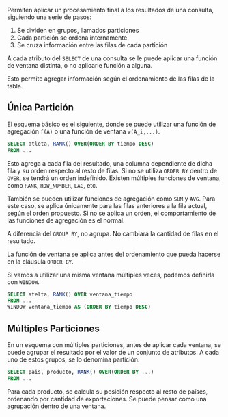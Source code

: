 Permiten aplicar un procesamiento final a los resultados de una consulta, siguiendo una serie de pasos:

1. Se dividen en grupos, llamados particiones
2. Cada partición se ordena internamente
3. Se cruza información entre las filas de cada partición

A cada atributo del `SELECT` de una consulta se le puede aplicar una función de ventana distinta, o no aplicarle función a alguna.

Esto permite agregar información según el ordenamiento de las filas de la tabla.

## Única Partición

El esquema básico es el siguiente, donde se puede utilizar una función de agregación `f(A)` o una función de ventana `w(A_i,...)`.

```SQL
SELECT atleta, RANK() OVER(ORDER BY tiempo DESC)
FROM ...
```

Esto agrega a cada fila del resultado, una columna dependiente de dicha fila y su orden respecto al resto de filas. Si no se utiliza `ORDER BY` dentro de `OVER`, se tendrá un orden indefinido. Existen múltiples funciones de ventana, como `RANK`, `ROW_NUMBER`, `LAG`, etc.

También se pueden utilizar funciones de agregación como `SUM` y `AVG`. Para este caso, se aplica únicamente para las filas anteriores a la fila actual, según el orden propuesto. Si no se aplica un orden, el comportamiento de las funciones de agregación es el normal.

A diferencia del `GROUP BY`, no agrupa. No cambiará la cantidad de filas en el resultado.

La función de ventana se aplica antes del ordenamiento que pueda hacerse en la cláusula `ORDER BY`.

Si vamos a utilizar una misma ventana múltiples veces, podemos definirla con `WINDOW`.

```SQL
SELECT atelta, RANK() OVER ventana_tiempo
FROM ...
WINDOW ventana_tiempo AS (ORDER BY tiempo DESC)
```

## Múltiples Particiones

En un esquema con múltiples particiones, antes de aplicar cada ventana, se puede agrupar el resultado por el valor de un conjunto de atributos. A cada uno de estos grupos, se lo denomina partición.

```SQL
SELECT pais, producto, RANK() OVER(ORDER BY ...)
FROM ...
```

Para cada producto, se calcula su posición respecto al resto de países, ordenando por cantidad de exportaciones. Se puede pensar como una agrupación dentro de una ventana.

